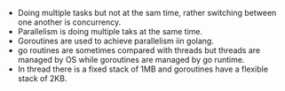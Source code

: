 - Doing multiple tasks but not at the sam time, rather switching between one another is concurrency.
- Parallelism is doing multiple taks at the same time.
- Goroutines are used to achieve parallelism iin golang.
- go routines are sometimes compared with threads but threads are managed by OS while goroutines are managed by go runtime.
- In thread there is a fixed stack of 1MB and goroutines have a flexible stack of 2KB.